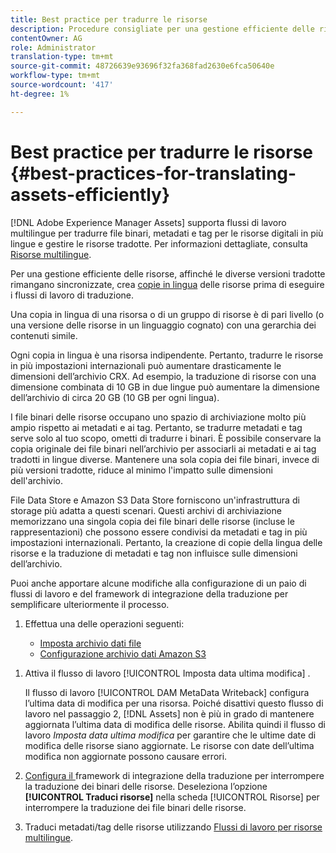 ```yaml
---
title: Best practice per tradurre le risorse
description: Procedure consigliate per una gestione efficiente delle risorse, al fine di sincronizzare diverse versioni tradotte e semplificare i flussi di lavoro di traduzione.
contentOwner: AG
role: Administrator
translation-type: tm+mt
source-git-commit: 48726639e93696f32fa368fad2630e6fca50640e
workflow-type: tm+mt
source-wordcount: '417'
ht-degree: 1%

---
```



# Best practice per tradurre le risorse {#best-practices-for-translating-assets-efficiently}

[!DNL Adobe Experience Manager Assets] supporta flussi di lavoro multilingue per tradurre file binari, metadati e tag per le risorse digitali in più lingue e gestire le risorse tradotte. Per informazioni dettagliate, consulta [Risorse multilingue](multilingual-assets.md).

Per una gestione efficiente delle risorse, affinché le diverse versioni tradotte rimangano sincronizzate, crea [copie in lingua](preparing-assets-for-translation.md) delle risorse prima di eseguire i flussi di lavoro di traduzione.

Una copia in lingua di una risorsa o di un gruppo di risorse è di pari livello (o una versione delle risorse in un linguaggio cognato) con una gerarchia dei contenuti simile.

Ogni copia in lingua è una risorsa indipendente. Pertanto, tradurre le risorse in più impostazioni internazionali può aumentare drasticamente le dimensioni dell’archivio CRX. Ad esempio, la traduzione di risorse con una dimensione combinata di 10 GB in due lingue può aumentare la dimensione dell’archivio di circa 20 GB (10 GB per ogni lingua).

I file binari delle risorse occupano uno spazio di archiviazione molto più ampio rispetto ai metadati e ai tag. Pertanto, se tradurre metadati e tag serve solo al tuo scopo, ometti di tradurre i binari. È possibile conservare la copia originale dei file binari nell’archivio per associarli ai metadati e ai tag tradotti in lingue diverse. Mantenere una sola copia dei file binari, invece di più versioni tradotte, riduce al minimo l&#39;impatto sulle dimensioni dell&#39;archivio.

File Data Store e Amazon S3 Data Store forniscono un&#39;infrastruttura di storage più adatta a questi scenari. Questi archivi di archiviazione memorizzano una singola copia dei file binari delle risorse (incluse le rappresentazioni) che possono essere condivisi da metadati e tag in più impostazioni internazionali. Pertanto, la creazione di copie della lingua delle risorse e la traduzione di metadati e tag non influisce sulle dimensioni dell’archivio.

Puoi anche apportare alcune modifiche alla configurazione di un paio di flussi di lavoro e del framework di integrazione della traduzione per semplificare ulteriormente il processo.

1. Effettua una delle operazioni seguenti:

   * [Imposta archivio dati file](/help/sites-deploying/data-store-config.md)
   * [Configurazione archivio dati Amazon S3](/help/sites-deploying/data-store-config.md)

<!--
1. Disable the [DAM MetaData Write-back](/help/sites-administering/workflow-offloader.md#disable-offloading) workflow.

   As the name suggests, the [!UICONTROL DAM Metadata Writeback] workflow rewrites the metadata to the binary file. Because the metadata changes after translation, writing it back to the binary file generates a different binary for a language copy.

   >[!NOTE]
   >
   >Disabling the [!UICONTROL DAM MetaData Writeback] workflow turns off XMP metadata write-back on asset binaries. Consequently, future metadata changes are no longer be saved within the assets. Evaluate the consequences before disabling this workflow.
-->

1. Attiva il flusso di lavoro [!UICONTROL Imposta data ultima modifica] .

   Il flusso di lavoro [!UICONTROL DAM MetaData Writeback] configura l’ultima data di modifica per una risorsa. Poiché disattivi questo flusso di lavoro nel passaggio 2, [!DNL Assets] non è più in grado di mantenere aggiornata l’ultima data di modifica delle risorse. Abilita quindi il flusso di lavoro *Imposta data ultima modifica* per garantire che le ultime date di modifica delle risorse siano aggiornate. Le risorse con date dell’ultima modifica non aggiornate possono causare errori.

1. [Configura il ](/help/sites-administering/tc-tic.md) framework di integrazione della traduzione per interrompere la traduzione dei binari delle risorse. Deseleziona l’opzione **[!UICONTROL Traduci risorse]** nella scheda [!UICONTROL Risorse] per interrompere la traduzione dei file binari delle risorse.
1. Traduci metadati/tag delle risorse utilizzando [Flussi di lavoro per risorse multilingue](multilingual-assets.md).
